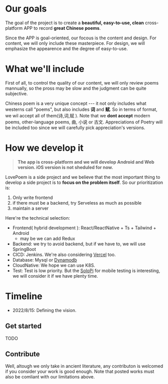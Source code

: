 # Our goals

The goal of the project is to create a **beautiful, easy-to-use, clean** cross-platform APP to record **great Chinese poems**. 

Since the APP is goal-oriented, our focous is the content and design. For content, we will only include these masterpiece. For design, we will emphasize the appearence and the degree of easy-to-use.





# What we'll include

First of all, to control the quality of our content, we will only review poems mannually, so the pross may be  slow and the judgment can be quite subjective. 

Chiness poem is a very unique concept --- it not only includes what westerns call "poems", but also includes **词** and **赋**. So in terms of format, we wil accept all of them(诗,词,赋 ). Note that we **dont accept** modern poems, other-language poems, 曲, 小说 or 古文. Appreciations of Poetry will be included too since we will carefully pick appreciation's versions.

# How we develop it

> **The app is cross-platform and we will develop Android and Web version. iOS version is not sheduled for now.**

LovePoem is a side project and we believe that the most important thing to develop a side project is to **focus on the problem itself**. So our prioritization is:

1. Only write frontend
2. if there must be a backend, try Serveless as much as possible
3. maintain a server



Here're the technical selection:

* Frontend( hybrid development ): React/ReactNative + Ts + Tailwind + Android
  * may be we can add Redux
* Backend: we try to avoid backend, but if we have to, we will use SpringBoot
* CICD: Jenkins. We're also considering [Vercel](https://vercel.com/) too.
* Database: Mysql or [Dynamodb](https://aws.amazon.com/cn/dynamodb)
* CloudNative: We hope we can use K8S.
* Test: Test is low priority. But the [SoloPi](https://github.com/alipay/SoloPi) for mobile testing is interesting, we will consider it if we have plenty time.





# Timeline

* 2022/8/15: Defining the vision.



## Get started

TODO

## Contribute

Well, altough we only take in ancient literature, any contributon is welcomed if you consider your work is good enough. Note that posted works must also be comliant with our limitations above.
